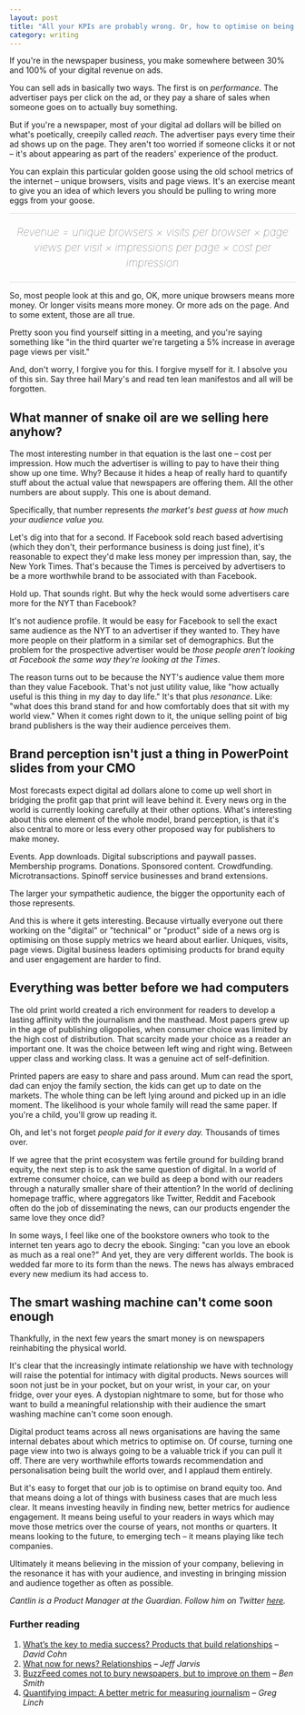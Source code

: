 ```yaml
---
layout: post
title: "All your KPIs are probably wrong. Or, how to optimise on being valuable"
category: writing
---
```


If you're in the newspaper business, you make somewhere between 30% and 100% of your digital revenue on ads.

You can sell ads in basically two ways. The first is on *performance*. The advertiser pays per click on the ad, or they pay a share of sales when someone goes on to actually buy something.

But if you're a newspaper, most of your digital ad dollars will be billed on what's poetically, creepily called *reach*. The advertiser pays every time their ad shows up on the page. They aren't too worried if someone clicks it or not – it's about appearing as part of the readers' experience of the product.

You can explain this particular golden goose using the old school metrics of the internet – unique browsers, visits and page views. It's an exercise meant to give you an idea of which levers you should be pulling to wring more eggs from your goose.

<div style="text-align:center; font-style:italic; font-weight:100; line-height:1.4em; font-size:19px; color:#555; padding:20px 0; border:1px solid #ddd; border-left:0; border-right:0;">Revenue = unique browsers × visits per browser × page views per visit × impressions per page × cost per impression</div>

So, most people look at this and go, OK, more unique browsers means more money. Or longer visits means more money. Or more ads on the page. And to some extent, those are all true.

Pretty soon you find yourself sitting in a meeting, and you're saying something like "in the third quarter we're targeting a 5% increase in average page views per visit."

And, don't worry, I forgive you for this. I forgive myself for it. I absolve you of this sin. Say three hail Mary's and read ten lean manifestos and all will be forgotten.

## What manner of snake oil are we selling here anyhow?

The most interesting number in that equation is the last one – cost per impression. How much the advertiser is willing to pay to have their thing show up one time. Why? Because it hides a heap of really hard to quantify stuff about the actual value that newspapers are offering them. All the other numbers are about supply. This one is about demand.

Specifically, that number represents *the market's best guess at how much your audience value you.*

Let's dig into that for a second. If Facebook sold reach based advertising (which they don't, their performance business is doing just fine), it's reasonable to expect they'd make less money per impression than, say, the New York Times. That's because the Times is perceived by advertisers to be a more worthwhile brand to be associated with than Facebook.

Hold up. That sounds right. But why the heck would some advertisers care more for the NYT than Facebook?

It's not audience profile. It would be easy for Facebook to sell the exact same audience as the NYT to an advertiser if they wanted to. They have more people on their platform in a similar set of demographics. But the problem for the prospective advertiser would be *those people aren't looking at Facebook the same way they're looking at the Times*.

The reason turns out to be because the NYT's audience value them more than they value Facebook. That's not just utility value, like "how actually useful is this thing in my day to day life." It's that plus *resonance*. Like: "what does this brand stand for and how comfortably does that sit with my world view." When it comes right down to it, the unique selling point of big brand publishers is the way their audience perceives them.

## Brand perception isn't just a thing in PowerPoint slides from your CMO

Most forecasts expect digital ad dollars alone to come up well short in bridging the profit gap that print will leave behind it. Every news org in the world is currently looking carefully at their other options. What's interesting about this one element of the whole model, brand perception, is that it's also central to more or less every other proposed way for publishers to make money.

Events. App downloads. Digital subscriptions and paywall passes. Membership programs. Donations. Sponsored content. Crowdfunding. Microtransactions. Spinoff service businesses and brand extensions.

The larger your sympathetic audience, the bigger the opportunity each of those represents.

And this is where it gets interesting. Because virtually everyone out there working on the "digital" or "technical" or "product" side of a news org is optimising on those supply metrics we heard about earlier. Uniques, visits, page views. Digital business leaders optimising products for brand equity and user engagement are harder to find.

## Everything was better before we had computers

The old print world created a rich environment for readers to develop a lasting affinity with the journalism and the masthead. Most papers grew up in the age of publishing oligopolies, when consumer choice was limited by the high cost of distribution. That scarcity made your choice as a reader an important one. It was the choice between left wing and right wing. Between upper class and working class. It was a genuine act of self-definition.

Printed papers are easy to share and pass around. Mum can read the sport, dad can enjoy the family section, the kids can get up to date on the markets. The whole thing can be left lying around and picked up in an idle moment. The likelihood is your whole family will read the same paper. If you're a child, you'll grow up reading it.

Oh, and let's not forget *people paid for it every day.* Thousands of times over.

If we agree that the print ecosystem was fertile ground for building brand equity, the next step is to ask the same question of digital. In a world of extreme consumer choice, can we build as deep a bond with our readers through a naturally smaller share of their attention? In the world of declining homepage traffic, where aggregators like Twitter, Reddit and Facebook often do the job of disseminating the news, can our products engender the same love they once did?

In some ways, I feel like one of the bookstore owners who took to the internet ten years ago to decry the ebook. Singing: "can you love an ebook as much as a real one?" And yet, they are very different worlds. The book is wedded far more to its form than the news. The news has always embraced every new medium its had access to.

## The smart washing machine can't come soon enough

Thankfully, in the next few years the smart money is on newspapers reinhabiting the physical world.

It's clear that the increasingly intimate relationship we have with technology will raise the potential for intimacy with digital products. News sources will soon not just be in your pocket, but on your wrist, in your car, on your fridge, over your eyes. A dystopian nightmare to some, but for those who want to build a meaningful relationship with their audience the smart washing machine can't come soon enough.

Digital product teams across all news organisations are having the same internal debates about which metrics to optimise on. Of course, turning one page view into two is always going to be a valuable trick if you can pull it off. There are very worthwhile efforts towards recommendation and personalisation being built the world over, and I applaud them entirely.

But it's easy to forget that our job is to optimise on brand equity too. And that means doing a lot of things with business cases that are much less clear. It means investing heavily in finding new, better metrics for audience engagement. It means being useful to your readers in ways which may move those metrics over the course of years, not months or quarters. It means looking to the future, to emerging tech – it means playing like tech companies.

Ultimately it means believing in the mission of your company, believing in the resonance it has with your audience, and investing in bringing mission and audience together as often as possible.

*Cantlin is a Product Manager at the Guardian. Follow him on Twitter [here](http://twitter.com/cantlin).*

### Further reading

1. [What’s the key to media success? Products
that build relationships](https://medium.com/captivate-us/products-that-build-relationships-are-key-to-media-success-84c2f2bc13a1) – <em>David Cohn</em>
2. [What now for news? Relationships](http://buzzmachine.com/2014/04/14/now-news-relationships/) – <em>Jeff Jarvis</em>
3. [BuzzFeed comes not to bury newspapers, but to improve on them](http://www.theguardian.com/commentisfree/2014/sep/07/buzzfeed-social-media-newspaper-bundles-ben-smith-editor) – <em>Ben Smith</em>
4. [Quantifying impact: A better metric for measuring journalism](http://www.greglinch.com/2012/01/quantifying-impact-a-better-metric-for-measuring-journalism.html) – <em>Greg Linch</em>